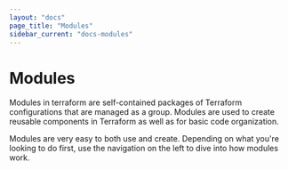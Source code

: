 ```yaml
---
layout: "docs"
page_title: "Modules"
sidebar_current: "docs-modules"
---
```


# Modules

Modules in terraform are self-contained packages of Terraform configurations
that are managed as a group. Modules are used to create reusable components
in Terraform as well as for basic code organization.

Modules are very easy to both use and create. Depending on what you're
looking to do first, use the navigation on the left to dive into how
modules work.
